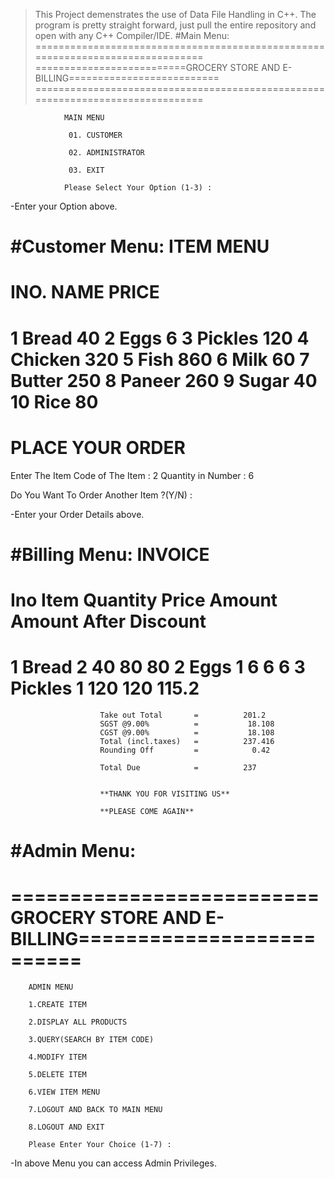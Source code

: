>This Project demenstrates the use of Data File Handling in C++.
>The program is pretty straight forward, just pull the entire repository and open
with any C++ Compiler/IDE. 
#Main Menu:
===============================================================================
==========================GROCERY STORE AND E-BILLING==========================
===============================================================================


                MAIN MENU

                 01. CUSTOMER

                 02. ADMINISTRATOR

                 03. EXIT

                Please Select Your Option (1-3) :
-Enter your Option above.

#Customer Menu:
                ITEM MENU
===============================================
INO.            NAME            PRICE
===============================================
1               Bread           40
2               Eggs            6
3               Pickles         120
4               Chicken         320
5               Fish            860
6               Milk            60
7               Butter          250
8               Paneer          260
9               Sugar           40
10              Rice            80
===============================================
 PLACE YOUR ORDER
===============================================

Enter The Item Code of The Item : 2
Quantity in Number : 6

Do You Want To Order Another Item ?(Y/N) :

-Enter your Order Details above.

#Billing Menu:
                                INVOICE
============================================================================
 Ino    Item    Quantity        Price   Amount  Amount After Discount
============================================================================
 1      Bread   2               40      80              80
 2      Eggs    1               6       6               6
 3      Pickles 1               120     120             115.2
============================================================================

                        Take out Total       =          201.2
                        SGST @9.00%          =           18.108
                        CGST @9.00%          =           18.108
                        Total (incl.taxes)   =          237.416
                        Rounding Off         =            0.42

                        Total Due            =          237


                        **THANK YOU FOR VISITING US**

                        **PLEASE COME AGAIN**

#Admin Menu:
===============================================================================
==========================GROCERY STORE AND E-BILLING==========================
===============================================================================


        ADMIN MENU

        1.CREATE ITEM

        2.DISPLAY ALL PRODUCTS

        3.QUERY(SEARCH BY ITEM CODE)

        4.MODIFY ITEM

        5.DELETE ITEM

        6.VIEW ITEM MENU

        7.LOGOUT AND BACK TO MAIN MENU

        8.LOGOUT AND EXIT

        Please Enter Your Choice (1-7) :

-In above Menu you can access Admin Privileges.
